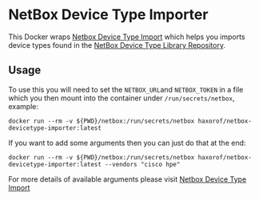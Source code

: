 # NetBox Device Type Importer

This Docker wraps [Netbox Device Type Import](https://github.com/minitriga/Netbox-Device-Type-Library-Import) which helps you imports device types found in the [NetBox Device Type Library Repository](https://github.com/netbox-community/devicetype-library).

## Usage

To use this you will need to set the `NETBOX_URL`and `NETBOX_TOKEN` in a file which you then mount into the container under `/run/secrets/netbox`, example:

```shell
docker run --rm -v ${PWD}/netbox:/run/secrets/netbox haxorof/netbox-devicetype-importer:latest
```

If you want to add some arguments then you can just do that at the end:

```shell
docker run --rm -v ${PWD}/netbox:/run/secrets/netbox haxorof/netbox-devicetype-importer:latest --vendors "cisco hpe"
```

For more details of available arguments please visit [Netbox Device Type Import](https://github.com/minitriga/Netbox-Device-Type-Library-Import)